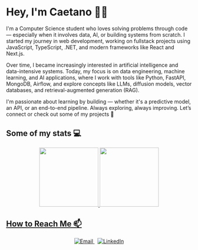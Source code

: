 # Hey, I'm Caetano 👋🏽

I'm a Computer Science student who loves solving problems through code — especially when it involves data, AI, or building systems from scratch. I started my journey in web development, working on fullstack projects using JavaScript, TypeScript, .NET, and modern frameworks like React and Next.js.

Over time, I became increasingly interested in artificial intelligence and data-intensive systems. Today, my focus is on data engineering, machine learning, and AI applications, where I work with tools like Python, FastAPI, MongoDB, Airflow, and explore concepts like LLMs, diffusion models, vector databases, and retrieval-augmented generation (RAG).

I'm passionate about learning by building — whether it's a predictive model, an API, or an end-to-end pipeline. Always exploring, always improving. Let’s connect or check out some of my projects 🚀

## Some of my stats 💻	
<div align="center">
  <a href="https://github.com/caefleury">
  <img height="160em" src="https://github-readme-stats.vercel.app/api?username=caefleury&show_icons=false&theme=github_dark&include_all_commits=true&count_private=true"/>
  <img height="160em" src="https://github-readme-stats.vercel.app/api/top-langs/?username=caefleury&layout=compact&langs_count=7&theme=github_dark"/>
</div>
  
## How to Reach Me 📫
<p align="center"> <a href="mailto:caetano.korilo@gmail.com" target="_blank"> <img src="https://img.shields.io/badge/email-%23ea4335.svg?&style=for-the-badge&logo=gmail&logoColor=white" alt="Email"/> </a> &nbsp; <a href="https://www.linkedin.com/in/caefleury/" target="_blank"> <img src="https://img.shields.io/badge/LinkedIn-%230077B5.svg?&style=for-the-badge&logo=linkedin&logoColor=white" alt="LinkedIn"/> </a> </p>




